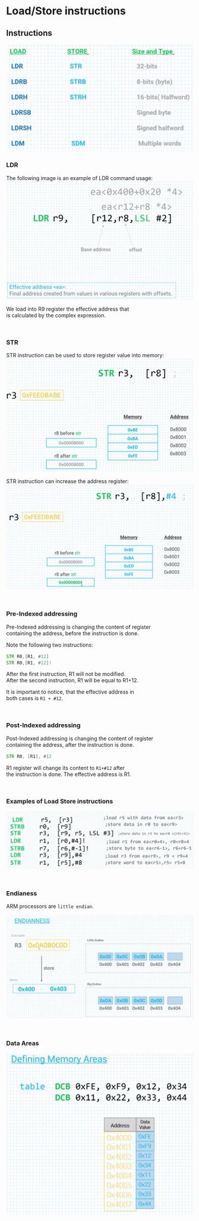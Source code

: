# Load/Store instructions

## Instructions

![Freq used intructions](img/load_store_inst/inst.PNG)

### LDR
The following image is an example of LDR command usage: 
![LDR example](img/load_store_inst/ldr_example.PNG)

We load into R9 register the effective address that  
is calculated by the complex expression.  

</br>

### STR

STR instruction can be used to store register value into memory:    
![STR example](img/load_store_inst/str_example.PNG)

STR instruction can increase the address register:
![STR example](img/load_store_inst/str_example_2.PNG)

</br>

### Pre-Indexed addressing

Pre-Indexed addressing is changing the content of register    
containing the address, before the instruction is done.  

Note the following two instructions:
``` asm
STR R0,[R1, #12]    
STR R0,[R1, #12]!  
```

After the first instruction, R1 will not be modified.  
After the second instruction, R1 will be equal to R1+12.

It is important to notice, that the effective address in  
both cases is `R1 + #12`.

</br>

### Post-Indexed addressing

Post-Indexed addressing is changing the content of register    
containing the address, after the instruction is done.  

``` asm
STR R0, [R1], #12
```

R1 register will change its content to `R1+#12` after   
the instruction is done. The effective address is R1.  

</br>

### Examples of Load Store instructions
![Instructions examples](img/load_store_inst/instr_exmpl.PNG)

</br>

### Endianess
ARM processors are `little endian`.

![Endianess ](img/load_store_inst/endianness.PNG)

</br>

### Data Areas
![Data Areas](img/load_store_inst/data_areas.PNG)

